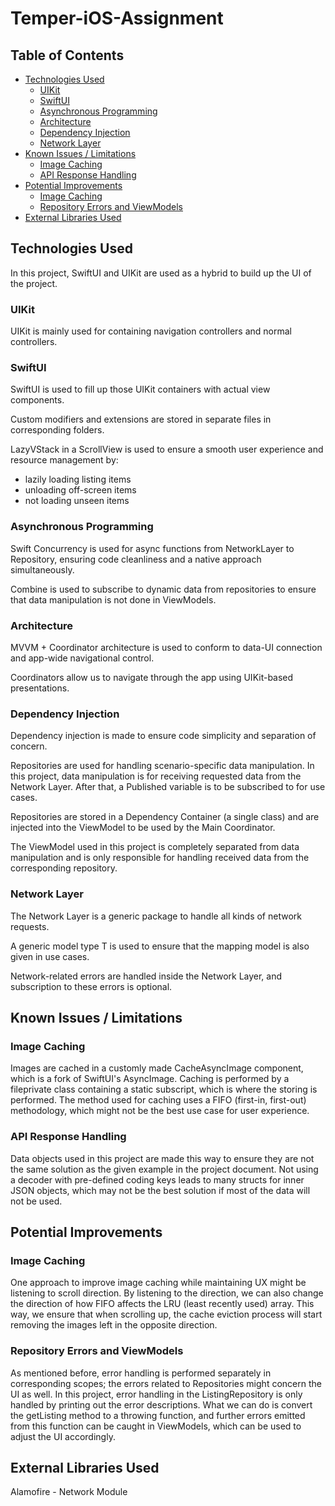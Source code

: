 # Temper-iOS-Assignment
## Table of Contents
- [Technologies Used](#technologies-used)
  - [UIKit](#uikit)
  - [SwiftUI](#swiftui)
  - [Asynchronous Programming](#asynchronous-programming)
  - [Architecture](#architecture)
  - [Dependency Injection](#dependency-injection)
  - [Network Layer](#network-layer)
- [Known Issues / Limitations](#known-issues--limitations)
  - [Image Caching](#image-caching)
  - [API Response Handling](#api-response-handling)
- [Potential Improvements](#potential-improvements)
  - [Image Caching](#image-caching-1)
  - [Repository Errors and ViewModels](#repository-errors-and-viewmodels)
- [External Libraries Used](#external-libraries-used)

## Technologies Used
In this project, SwiftUI and UIKit are used as a hybrid to build up the UI of the project. 

### UIKit
UIKit is mainly used for containing navigation controllers and normal controllers. 

### SwiftUI
SwiftUI is used to fill up those UIKit containers with actual view components. 

Custom modifiers and extensions are stored in separate files in corresponding folders. 

LazyVStack in a ScrollView is used to ensure a smooth user experience and resource management by:
- lazily loading listing items
- unloading off-screen items
- not loading unseen items

### Asynchronous Programming
Swift Concurrency is used for async functions from NetworkLayer to Repository, ensuring code cleanliness and a native approach simultaneously.

Combine is used to subscribe to dynamic data from repositories to ensure that data manipulation is not done in ViewModels. 

### Architecture
MVVM + Coordinator architecture is used to conform to data-UI connection and app-wide navigational control. 

Coordinators allow us to navigate through the app using UIKit-based presentations. 

### Dependency Injection
Dependency injection is made to ensure code simplicity and separation of concern. 

Repositories are used for handling scenario-specific data manipulation. In this project, data manipulation is for receiving requested data from the Network Layer.
After that, a Published variable is to be subscribed to for use cases. 

Repositories are stored in a Dependency Container (a single class) and are injected into the ViewModel to be used by the Main Coordinator. 

The ViewModel used in this project is completely separated from data manipulation and is only responsible for handling received data from the corresponding repository. 

### Network Layer
The Network Layer is a generic package to handle all kinds of network requests.

A generic model type T is used to ensure that the mapping model is also given in use cases. 

Network-related errors are handled inside the Network Layer, and subscription to these errors is optional. 

## Known Issues / Limitations

### Image Caching
Images are cached in a customly made CacheAsyncImage component, which is a fork of SwiftUI's AsyncImage. 
Caching is performed by a fileprivate class containing a static subscript, which is where the storing is performed. 
The method used for caching uses a FIFO (first-in, first-out) methodology, which might not be the best use case for user experience. 

### API Response Handling
Data objects used in this project are made this way to ensure they are not the same solution as the given example in the project document. 
Not using a decoder with pre-defined coding keys leads to many structs for inner JSON objects, which may not be the best solution if most of the data will not be used. 

## Potential Improvements
### Image Caching
One approach to improve image caching while maintaining UX might be listening to scroll direction. 
By listening to the direction, we can also change the direction of how FIFO affects the LRU (least recently used) array. This way, we ensure that when scrolling up, the cache eviction process will start removing the images left in the opposite direction. 

### Repository Errors and ViewModels
As mentioned before, error handling is performed separately in corresponding scopes; the errors related to Repositories might concern the UI as well. In this project, error handling in the ListingRepository is only handled by printing out the error descriptions.
What we can do is convert the getListing method to a throwing function, and further errors emitted from this function can be caught in ViewModels, which can be used to adjust the UI accordingly. 

## External Libraries Used
Alamofire - Network Module
